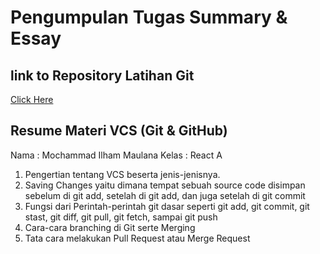 # Pengumpulan Tugas Summary & Essay

## link to Repository Latihan Git
[Click Here](https://github.com/mochammadilham06/AlterraAcademy_Tugas_Git)

## Resume Materi VCS (Git & GitHub)

Nama 	: Mochammad Ilham Maulana
Kelas	: React A

1. Pengertian tentang VCS beserta jenis-jenisnya.
2. Saving Changes yaitu dimana tempat sebuah source code disimpan sebelum di git add, setelah di git add, dan juga setelah di git commit
3. Fungsi dari Perintah-perintah git dasar seperti git add, git commit, git stast, git diff, git pull, git fetch, sampai git push
4. Cara-cara branching di Git serte Merging
5. Tata cara melakukan Pull Request atau Merge Request
